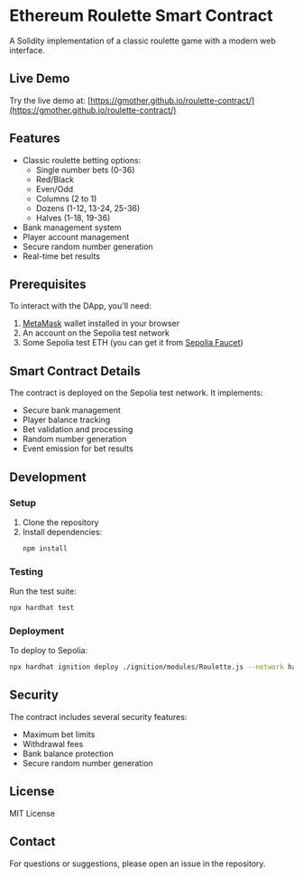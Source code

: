 # Ethereum Roulette Smart Contract

A Solidity implementation of a classic roulette game with a modern web interface.

## Live Demo

Try the live demo at: [https://gmother.github.io/roulette-contract/](https://gmother.github.io/roulette-contract/)

## Features

- Classic roulette betting options:
  - Single number bets (0-36)
  - Red/Black
  - Even/Odd
  - Columns (2 to 1)
  - Dozens (1-12, 13-24, 25-36)
  - Halves (1-18, 19-36)
- Bank management system
- Player account management
- Secure random number generation
- Real-time bet results

## Prerequisites

To interact with the DApp, you'll need:

1. [MetaMask](https://metamask.io/) wallet installed in your browser
2. An account on the Sepolia test network
3. Some Sepolia test ETH (you can get it from [Sepolia Faucet](https://sepoliafaucet.com/))

## Smart Contract Details

The contract is deployed on the Sepolia test network. It implements:

- Secure bank management
- Player balance tracking
- Bet validation and processing
- Random number generation
- Event emission for bet results

## Development

### Setup

1. Clone the repository
2. Install dependencies:
   ```bash
   npm install
   ```

### Testing

Run the test suite:
```bash
npx hardhat test
```

### Deployment

To deploy to Sepolia:
```bash
npx hardhat ignition deploy ./ignition/modules/Roulette.js --network hardhat
```

## Security

The contract includes several security features:
- Maximum bet limits
- Withdrawal fees
- Bank balance protection
- Secure random number generation

## License

MIT License

## Contact

For questions or suggestions, please open an issue in the repository.
